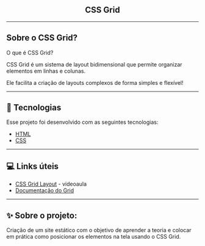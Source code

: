 <div align="center">


  <h2>CSS Grid</h2>

</div>

---

## Sobre o CSS Grid?

O que é CSS Grid?

CSS Grid é um sistema de layout bidimensional que permite organizar elementos em linhas e colunas.

Ele facilita a criação de layouts complexos de forma simples e flexível!


---

## 🚀 Tecnologias

Esse projeto foi desenvolvido com as seguintes tecnologias:

- [HTML](https://www.w3schools.com/html/)
- [CSS](https://www.w3schools.com/css/default.asp)

---

## 💻 Links úteis
- [CSS Grid Layout](https://www.youtube.com/watch?v=hKXOVD2Yrj8) - videoaula
- [Documentação do Grid](https://www.origamid.com/projetos/css-grid-layout-guia-completo/)


---


## ✨ Sobre o projeto:

Criação de um site estático com o objetivo de aprender a teoria e colocar em prática como posicionar os elementos na tela usando o CSS Grid.


